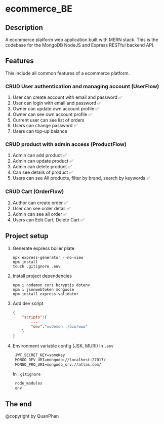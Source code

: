 # ecommerce_BE

## Description

A ecommerce platform web application built with MERN stack. This is the codebase for the MongoDB NodeJS and Express RESTful backend API.

## Features

This include all common features of a ecommerce platform.

### CRUD User authentication and managing account (UserFlow)

1. User can create account with email and password ✅
2. User can login with email and password ✅
3. Owner can update own account profile ✅
4. Owner can see own account profile ✅
5. Current user can see list of orders
6. Users can change password ✅
7. Users can top-up balance

### CRUD product with admin access (ProductFlow)

1. Admin can add product ✅
2. Admin can update product ✅
3. Admin can delete product ✅
4. Can see details of product ✅
5. Users can see All products, filter by brand, search by keywords ✅

### CRUD Cart (OrderFlow)

1. Author can create order ✅
2. User can see order detail ✅
3. Admin can see all order ✅
4. Users can Edit Cart, Delete Cart ✅

## Project setup

1. Generate express boiler plate

   ```console
   npx express-generator --no-view
   npm install
   touch .gitignore .env
   ```

2. Install project dependencies

   ```console
   npm i nodemon cors bcryptjs dotenv
   npm i jsonwebtoken mongoose
   npm install express-validator
   ```

3. Add dev script

   ```json
   {
       "scripts":{
           ...
           "dev":"nodemon ./bin/www"
       }
   }
   ```

4. Environment variable config (JSK, MURI)
   In `.env`

   ```txt
    JWT_SECRET_KEY=someKey
    MONGO_DEV_URI=mongodb://localhost:27017/
    MONGO_PRO_URI=mongodb_srv://atlas.com/
   ```

   In `.gitignore`

   ```txt
    node_modules
   .env
   ```

## The end

@copyright by QuanPhan
